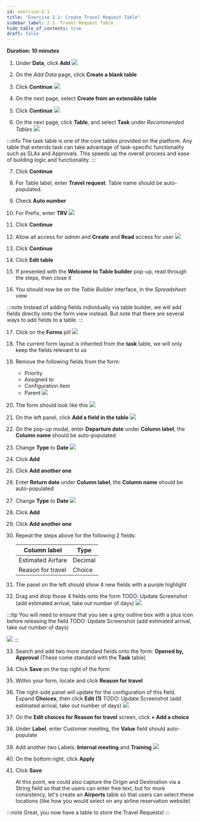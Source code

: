 ```yaml
---
id: exercise-2-1
title: "Exercise 2.1: Create Travel Request Table"
sidebar_label: 2.1. Travel Request Table
hide_table_of_contents: true
draft: false
---
```


**Duration: 10 minutes**

1. Under **Data**, click **Add**
![](images/addtable1.png)


2. On the *Add Data* page, click **Create a blank table**


3. Click **Continue**
![](images/existingtable.png)


4. On the next page, select **Create from an extensible table**


5. Click **Continue**
![](images/extensibletable.png)


6. On the next page, click **Table**, and select **Task** under *Recommended Tables*
![](images/selecttask.png)

:::info
The task table is one of the core tables provided on the platform. Any table that extends task can take advantage of task-specific functionality such as SLAs and Approvals. This speeds up the overall process and ease of building logic and functionality.
:::

7. Click **Continue**


8. For Table label, enter **Travel request**. Table name should be auto-populated.


9. Check **Auto number**


10. For Prefix, enter **TRV**
![](images/tabledetails.png)


11. Click **Continue**


12. Allow all access for *admin* and **Create** and **Read** access for *user*
![](images/tabacl.png)


13. Click **Continue**


14. Click **Edit table**


15. If presented with the **Welcome to Table builder** pop-up, read through the steps, then close it


16. You should now be on the *Table Builder* interface, in the *Spreadsheet* view

:::note
Instead of adding fields individually via table builder, we will add fields directly onto the form view instead. But note that there are several ways to add fields to a table.
:::

17. Click on the **Forms** pill
![](images/clickforms.png)


18. The current form layout is inherited from the **task** table, we will only keep the fields relevant to us


19. Remove the following fields from the form:
    - Priority
    - Assigned to
    - Configuration item
    - Parent
![](images/removefield.png)


20. The form should look like this
![](images/formstate1.png)


21. On the left panel, click **Add a field in the table**
![](images/addifled.png)


22. On the pop-up modal, enter **Departure date** under **Column label**, the **Column name** should be auto-populated


23. Change **Type** to **Date**
![](images/addfieldcon.png)


24. Click **Add**


25. Click **Add another one**


26. Enter **Return date** under **Column label**, the **Column name** should be auto-populated


27. Change **Type** to **Date**
![](images/returndate.png)


28. Click **Add**


29. Click **Add another one**


30. Repeat the steps above for the following 2 fields:

    |Column label | Type
    |-------------- | --------------
    |Estimated Airfare | Decimal
    |Reason for travel | Choice


31. The panel on the left should show 4 new fields with a purple highlight


32. Drag and drop those 4 fields onto the form
TODO: Update Screenshot (add estimated arrival, take out number of days)
![](images/dragdrop.png)

:::tip
You will need to ensure that you see a grey outline box with a plus icon before releasing the field
TODO: Update Screenshot (add estimated arrival, take out number of days)

![](images/dragdrophelp.png)
:::

33. Search and add two more standard fields onto the form: **Opened by, Approval** (These come standard with the **Task** table)


34. Click **Save** on the top right of the form


35. Within your form, locate and click **Reason for travel**


36. The right-side panel will update for the configuration of this field. Expand **Choices**, then click **Edit (1)**
TODO: Update Screenshot (add estimated arrival, take out number of days)
![](images/openchoices.png)


37. On the **Edit choices for Reason for travel** screen, click **+ Add a choice**


38. Under **Label**, enter Customer meeting, the **Value** field should auto-populate


39. Add another two Labels: **Internal meeting** and **Training**
![](images/addchoices.png)


40. On the bottom right, click **Apply**


41. Click **Save**

    At this point, we could also capture the Origin and Destination via a String field so that the users can enter free text, but for more consistency, let's create an **Airports** table so that users can select these locations (like how you would select on any airline reservation website)


:::note
Great, you now have a table to store the Travel Requests!
:::
